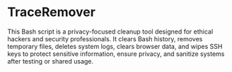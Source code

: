 # TraceRemover
This Bash script is a privacy-focused cleanup tool designed for ethical hackers and security professionals. It clears Bash history, removes temporary files, deletes system logs, clears browser data, and wipes SSH keys to protect sensitive information, ensure privacy, and sanitize systems after testing or shared usage.
